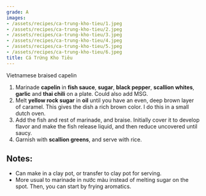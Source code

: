 ```yaml
---
grade: A
images:
- /assets/recipes/ca-trung-kho-tieu/1.jpeg
- /assets/recipes/ca-trung-kho-tieu/2.jpeg
- /assets/recipes/ca-trung-kho-tieu/3.jpeg
- /assets/recipes/ca-trung-kho-tieu/4.jpeg
- /assets/recipes/ca-trung-kho-tieu/5.jpeg
- /assets/recipes/ca-trung-kho-tieu/6.jpeg
title: Cá Trứng Kho Tiêu
---
```

<!-- stub -->
Vietnamese braised capelin
<!-- endstub -->

1. Marinade **capelin** in **fish sauce**, **sugar**, **black pepper**, **scallion whites**, **garlic** and **thai chili** on a plate. Could also add MSG.
2. Melt **yellow rock sugar** in **oil** until you have an even, deep brown layer of caramel. This gives the dish a rich brown color. I do this in a small dutch oven.
3. Add the fish and rest of marinade, and braise. Initially cover it to develop flavor and make the fish release liquid, and then reduce uncovered until saucy.
4. Garnish with **scallion greens**, and serve with rice.

## Notes:
- Can make in a clay pot, or transfer to clay pot for serving.
- More usual to marinade in nước màu instead of melting sugar on the spot. Then,
you can start by frying aromatics.